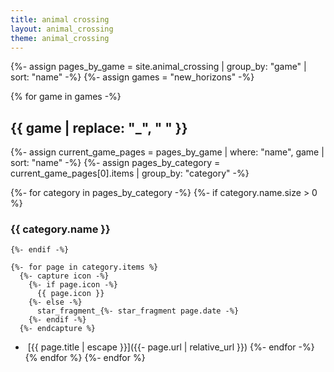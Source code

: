 ```yaml
---
title: animal crossing
layout: animal_crossing
theme: animal_crossing
---
```


<!-- TODO: make different list pages for each game -->

{%- assign pages_by_game = site.animal_crossing | group_by: "game" | sort: "name" -%}
{%- assign games = "new_horizons" -%}

{% for game in games -%}
## {{ game | replace: "_", " " }}

  {%- assign current_game_pages = pages_by_game | where: "name", game | sort: "name" -%}
  {%- assign pages_by_category = current_game_pages[0].items | group_by: "category" -%}

  {%- for category in pages_by_category -%}
    {%- if category.name.size > 0 %}
    
### {{ category.name }}
    {%- endif -%}

    {%- for page in category.items %}
      {%- capture icon -%}
        {%- if page.icon -%}
          {{ page.icon }}
        {%- else -%}
          star_fragment_{%- star_fragment page.date -%}
        {%- endif -%}
      {%- endcapture %}
- <img src="/assets/images/page_icons/animal_crossing/{{ icon }}.png" class="page-icon" alt=""> [{{ page.title | escape }}]({{- page.url | relative_url }})
    {%- endfor -%}
  {% endfor %}
{%- endfor %} 
